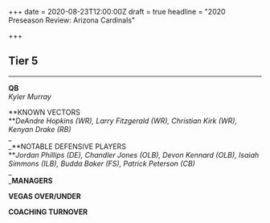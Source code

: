 +++
date = 2020-08-23T12:00:00Z
draft = true
headline = "2020 Preseason Review: Arizona Cardinals"

+++
## Tier 5

***

**QB**  
_Kyler Murray_

**KNOWN VECTORS  
**_DeAndre Hopkins (WR), Larry Fitzgerald (WR), Christian Kirk (WR), Kenyan Drake (RB)_  
_  
_**NOTABLE DEFENSIVE PLAYERS  
**_Jordan Phillips (DE), Chandler Jones (OLB), Devon Kennard (OLB), Isaiah Simmons (ILB), Budda Baker (FS), Patrick Peterson (CB)_  
_  
_**MANAGERS**  
  
**VEGAS OVER/UNDER**  
  
**COACHING TURNOVER**